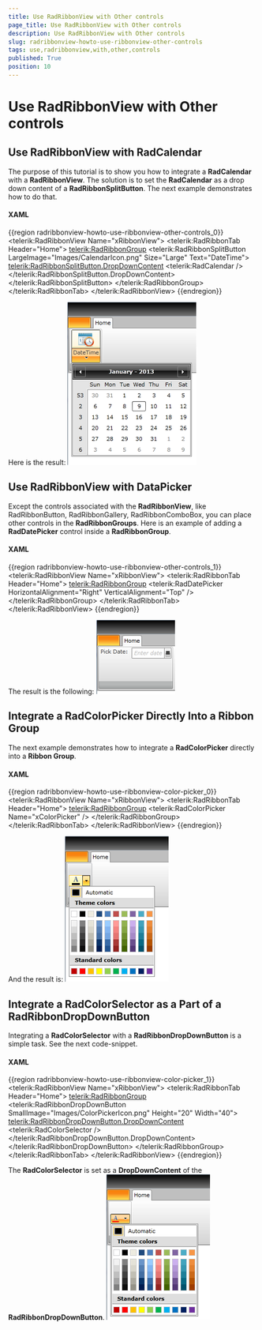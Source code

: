 ```yaml
---
title: Use RadRibbonView with Other controls
page_title: Use RadRibbonView with Other controls
description: Use RadRibbonView with Other controls
slug: radribbonview-howto-use-ribbonview-other-controls
tags: use,radribbonview,with,other,controls
published: True
position: 10
---
```


# Use RadRibbonView with Other controls

## Use RadRibbonView with RadCalendar	  

The purpose of this tutorial is to show you how to integrate a __RadCalendar__ with a __RadRibbonView__. The solution is to set the __RadCalendar__ as a drop down content of a __RadRibbonSplitButton__. The next example demonstrates how to do that.		

#### __XAML__
{{region radribbonview-howto-use-ribbonview-other-controls_0}}
	<telerik:RadRibbonView Name="xRibbonView">
		<telerik:RadRibbonTab Header="Home">
			<telerik:RadRibbonGroup>
				<telerik:RadRibbonSplitButton LargeImage="Images/CalendarIcon.png"
						                        Size="Large"
						                        Text="DateTime">
					<telerik:RadRibbonSplitButton.DropDownContent>
						<telerik:RadCalendar />
					</telerik:RadRibbonSplitButton.DropDownContent>
				</telerik:RadRibbonSplitButton>
			</telerik:RadRibbonGroup>
		</telerik:RadRibbonTab>
	</telerik:RadRibbonView>
{{endregion}}

Here is the result:
![Rad Ribbon View How To Use Rad Calendar 01](images/RadRibbonView_HowTo_Use_RadCalendar_01.png)

## Use RadRibbonView with DataPicker	  

Except the controls associated with the __RadRibbonView__, like RadRibbonButton, RadRibbonGallery, RadRibbonComboBox, you can place other controls in the __RadRibbonGroups__. Here is an example of adding a __RadDatePicker__ control inside a __RadRibbonGroup__.		

#### __XAML__
{{region radribbonview-howto-use-ribbonview-other-controls_1}}
	<telerik:RadRibbonView Name="xRibbonView">
		<telerik:RadRibbonTab Header="Home">
			<telerik:RadRibbonGroup>
				<TextBlock Text="Pick Date: " />
				<telerik:RadDatePicker HorizontalAlignment="Right" VerticalAlignment="Top" />
			</telerik:RadRibbonGroup>
		</telerik:RadRibbonTab>
	</telerik:RadRibbonView>
{{endregion}}

The result is the following:
![Rad Ribbon View How To Use Rad Calendar 02](images/RadRibbonView_HowTo_Use_RadCalendar_02.png)

## Integrate a RadColorPicker Directly Into a Ribbon Group	  

The next example demonstrates how to integrate a __RadColorPicker__ directly into a __Ribbon Group__.		

#### __XAML__
{{region radribbonview-howto-use-ribbonview-color-picker_0}}
	<telerik:RadRibbonView Name="xRibbonView">
		<telerik:RadRibbonTab Header="Home">
			<telerik:RadRibbonGroup>
				<telerik:RadColorPicker Name="xColorPicker" />
			</telerik:RadRibbonGroup>
		</telerik:RadRibbonTab>
	</telerik:RadRibbonView>
{{endregion}}

And the result is:
![Rad Ribbon View How To Use Color Picker 01](images/RadRibbonView_HowTo_Use_ColorPicker_01.png)

## Integrate a RadColorSelector as a Part of a RadRibbonDropDownButton	  

Integrating a __RadColorSelector__ with a __RadRibbonDropDownButton__ is a simple task. See the next code-snippet.		

#### __XAML__
{{region radribbonview-howto-use-ribbonview-color-picker_1}}
	<telerik:RadRibbonView Name="xRibbonView">
		<telerik:RadRibbonTab Header="Home">
			<telerik:RadRibbonGroup>
				<telerik:RadRibbonDropDownButton SmallImage="Images/ColorPickerIcon.png" Height="20" Width="40">
					<telerik:RadRibbonDropDownButton.DropDownContent>
						<telerik:RadColorSelector />
					</telerik:RadRibbonDropDownButton.DropDownContent>
				</telerik:RadRibbonDropDownButton>
			</telerik:RadRibbonGroup>
		</telerik:RadRibbonTab>
	</telerik:RadRibbonView>
{{endregion}}

The __RadColorSelector__ is set as a __DropDownContent__ of the __RadRibbonDropDownButton__.
![Rad Ribbon View How To Use Color Picker 02](images/RadRibbonView_HowTo_Use_ColorPicker_02.png)